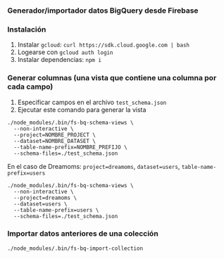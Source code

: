 ### Generador/importador datos BigQuery desde Firebase

### Instalación
1. Instalar `gcloud`: `curl https://sdk.cloud.google.com | bash`
2. Logearse con `gcloud auth login`
3. Instalar dependencias: `npm i`


### Generar columnas (una vista que contiene una columna por cada campo)
1. Especificar campos en el archivo `test_schema.json`
2. Ejecutar este comando para generar la vista
```
./node_modules/.bin/fs-bq-schema-views \
  --non-interactive \
  --project=NOMBRE_PROJECT \
  --dataset=NOMBRE_DATASET \
  --table-name-prefix=NOMBRE_PREFIJO \
  --schema-files=./test_schema.json
```
En el caso de Dreamoms: `project=dreamoms`, `dataset=users`, `table-name-prefix=users`
```
./node_modules/.bin/fs-bq-schema-views \
  --non-interactive \
  --project=dreamoms \
  --dataset=users \
  --table-name-prefix=users \
  --schema-files=./test_schema.json
```

### Importar datos anteriores de una colección
```
./node_modules/.bin/fs-bq-import-collection
```
